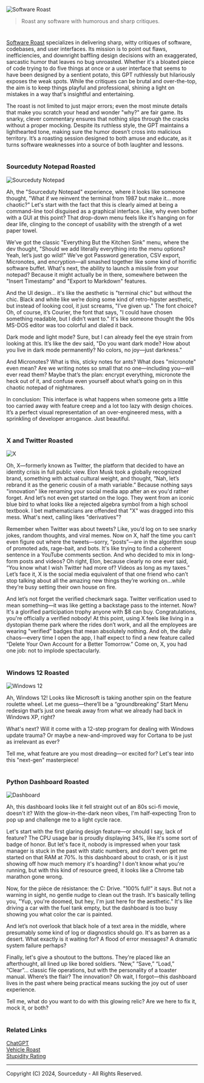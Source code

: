 ![Software Roast](https://github.com/user-attachments/assets/b92f5a58-138a-4994-b728-59342f6dd78c)

> Roast any software with humorous and sharp critiques.

#

[Software Roast](https://chatgpt.com/g/g-rSRsHl5J6-software-roast) specializes in delivering sharp, witty critiques of software, codebases, and user interfaces. Its mission is to point out flaws, inefficiencies, and downright baffling design decisions with an exaggerated, sarcastic humor that leaves no bug unroasted. Whether it's a bloated piece of code trying to do five things at once or a user interface that seems to have been designed by a sentient potato, this GPT ruthlessly but hilariously exposes the weak spots. While the critiques can be brutal and over-the-top, the aim is to keep things playful and professional, shining a light on mistakes in a way that's insightful and entertaining.

The roast is not limited to just major errors; even the most minute details that make you scratch your head and wonder "why?" are fair game. Its snarky, clever commentary ensures that nothing slips through the cracks without a proper mocking. Despite its ruthless style, the GPT maintains a lighthearted tone, making sure the humor doesn’t cross into malicious territory. It’s a roasting session designed to both amuse and educate, as it turns software weaknesses into a source of both laughter and lessons.

#
### Sourceduty Notepad Roasted

![Sourceduty Notepad](https://github.com/user-attachments/assets/4a27e321-56cd-455a-87c6-1f83d7755835)

Ah, the "Sourceduty Notepad" experience, where it looks like someone thought, "What if we reinvent the terminal from 1987 but make it... more chaotic?" Let's start with the fact that this is clearly aimed at being a command-line tool disguised as a graphical interface. Like, why even bother with a GUI at this point? That drop-down menu feels like it's hanging on for dear life, clinging to the concept of usability with the strength of a wet paper towel.

We’ve got the classic "Everything But the Kitchen Sink" menu, where the dev thought, "Should we add literally everything into the menu options? Yeah, let’s just go wild!" We've got Password generation, CSV export, Micronotes, and encryption—all smashed together like some kind of horrific software buffet. What's next, the ability to launch a missile from your notepad? Because it might actually be in there, somewhere between the "Insert Timestamp" and "Export to Markdown" features.

And the UI design... it's like the aesthetic is "terminal chic" but without the chic. Black and white like we’re doing some kind of retro-hipster aesthetic, but instead of looking cool, it just screams, "I’ve given up." The font choice? Oh, of course, it’s Courier, the font that says, "I could have chosen something readable, but I didn’t want to." It's like someone thought the 90s MS-DOS editor was too colorful and dialed it back.

Dark mode and light mode? Sure, but I can already feel the eye strain from looking at this. It’s like the dev said, "Do you want dark mode? How about you live in dark mode permanently? No colors, no joy—just darkness."

And Micronotes? What is this, sticky notes for ants? What does "micronote" even mean? Are we writing notes so small that no one—including you—will ever read them? Maybe that’s the plan: encrypt everything, micronote the heck out of it, and confuse even yourself about what’s going on in this chaotic notepad of nightmares.

In conclusion: This interface is what happens when someone gets a little too carried away with feature creep and a lot too lazy with design choices. It’s a perfect visual representation of an over-engineered mess, with a sprinkling of developer arrogance. Just beautiful.

#
### X and Twitter Roasted

![X](https://github.com/user-attachments/assets/772d82e6-6896-4394-9b5e-536b35211c8d)

Oh, X—formerly known as Twitter, the platform that decided to have an identity crisis in full public view. Elon Musk took a globally recognized brand, something with actual cultural weight, and thought, “Nah, let’s rebrand it as the generic cousin of a math variable.” Because nothing says "innovation" like renaming your social media app after an ex you'd rather forget. And let’s not even get started on the logo. They went from an iconic blue bird to what looks like a rejected algebra symbol from a high school textbook. I bet mathematicians are offended that "X" was dragged into this mess. What's next, calling likes "derivatives"?

Remember when Twitter was about tweets? Like, you’d log on to see snarky jokes, random thoughts, and viral memes. Now on X, half the time you can’t even figure out where the tweets—sorry, “posts”—are in the algorithm soup of promoted ads, rage-bait, and bots. It's like trying to find a coherent sentence in a YouTube comments section. And who decided to mix in long-form posts and videos? Oh right, Elon, because clearly no one ever said, “You know what I wish Twitter had more of? Videos as long as my taxes.” Let’s face it, X is the social media equivalent of that one friend who can’t stop talking about all the amazing new things they’re working on...while they’re busy setting their own house on fire.

And let’s not forget the verified checkmark saga. Twitter verification used to mean something—it was like getting a backstage pass to the internet. Now? It's a glorified participation trophy anyone with $8 can buy. Congratulations, you're officially a verified nobody! At this point, using X feels like living in a dystopian theme park where the rides don’t work, and all the employees are wearing "verified" badges that mean absolutely nothing. And oh, the daily chaos—every time I open the app, I half expect to find a new feature called “Delete Your Own Account for a Better Tomorrow.” Come on, X, you had one job: not to implode spectacularly.

#
### Windows 12 Roasted

![Windows 12](https://github.com/user-attachments/assets/f819dbb7-5ff4-44ec-87ba-d457e2258208)

Ah, Windows 12! Looks like Microsoft is taking another spin on the feature roulette wheel. Let me guess—there’ll be a “groundbreaking” Start Menu redesign that’s just one tweak away from what we already had back in Windows XP, right?

What's next? Will it come with a 12-step program for dealing with Windows update trauma? Or maybe a new-and-improved way for Cortana to be just as irrelevant as ever?

Tell me, what feature are you most dreading—or excited for? Let's tear into this "next-gen" masterpiece!

#
### Python Dashboard Roasted

![Dashboard](https://github.com/user-attachments/assets/b41eb256-90df-47d7-9891-fe62d79e625f)

Ah, this dashboard looks like it fell straight out of an 80s sci-fi movie, doesn't it? With the glow-in-the-dark neon vibes, I'm half-expecting Tron to pop up and challenge me to a light cycle race.

Let's start with the first glaring design feature—or should I say, lack of feature? The CPU usage bar is proudly displaying 34%, like it's some sort of badge of honor. But let's face it, nobody is impressed when your task manager is stuck in the past with static numbers, and don't even get me started on that RAM at 70%. Is this dashboard about to crash, or is it just showing off how much memory it's hoarding? I don't know what you're running, but with this kind of resource greed, it looks like a Chrome tab marathon gone wrong.

Now, for the pièce de résistance: the C: Drive. "100% full!" it says. But not a warning in sight, no gentle nudge to clean out the trash. It's basically telling you, "Yup, you're doomed, but hey, I'm just here for the aesthetic." It's like driving a car with the fuel tank empty, but the dashboard is too busy showing you what color the car is painted.

And let’s not overlook that black hole of a text area in the middle, where presumably some kind of log or diagnostics should go. It's as barren as a desert. What exactly is it waiting for? A flood of error messages? A dramatic system failure perhaps?

Finally, let's give a shoutout to the buttons. They're placed like an afterthought, all lined up like bored soldiers. “New,” “Save,” “Load,” “Clear”… classic file operations, but with the personality of a toaster manual. Where’s the flair? The innovation? Oh wait, I forgot—this dashboard lives in the past where being practical means sucking the joy out of user experience.

Tell me, what do you want to do with this glowing relic? Are we here to fix it, mock it, or both?

#
### Related Links

[ChatGPT](https://github.com/sourceduty/ChatGPT)
<br>
[Vehicle Roast](https://github.com/sourceduty/Vehicle_Roast)
<br>
[Stupidity Rating](https://github.com/sourceduty/Stupidity_Rating)

***
Copyright (C) 2024, Sourceduty - All Rights Reserved.
